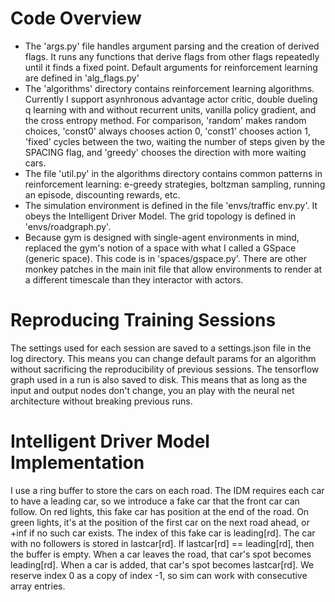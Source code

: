 Code Overview
=============
- The 'args.py' file handles argument parsing and the creation of derived flags. It runs any functions that derive flags from other flags repeatedly until it finds a fixed point. Default arguments for reinforcement learning are defined in 'alg\_flags.py'
- The 'algorithms' directory contains reinforcement learning algorithms. Currently I support asynhronous advantage actor critic, double dueling q learning with and without recurrent units, vanilla policy gradient, and the cross entropy method. For comparison, 'random' makes random choices, 'const0' always chooses action 0, 'const1' chooses action 1, 'fixed' cycles between the two, waiting the number of steps given by the SPACING flag, and 'greedy' chooses the direction with more waiting cars.
- The file 'util.py' in the algorithms directory contains common patterns in reinforcement learning: e-greedy strategies, boltzman sampling, running an episode, discounting rewards, etc. 
- The simulation environment is defined in the file 'envs/traffic env.py'. It obeys the Intelligent Driver Model. The grid topology is defined in 'envs/roadgraph.py'. 
- Because gym is designed with single-agent environments in mind, replaced the gym's notion of a space with what I called a GSpace (generic space). This code is in 'spaces/gspace.py'. There are other monkey patches in the main init file that allow environments to render at a different timescale than they interactor with actors. 

Reproducing Training Sessions
=============================
The settings used for each session are saved to a settings.json file in the log directory. This means you can change default params for an algorithm without sacrificing the reproducibility of previous sessions.
The tensorflow graph used in a run is also saved to disk. This means that as long as the input and output nodes don't change, you an play with the neural net architecture without breaking previous runs.

Intelligent Driver Model Implementation
=============================
I use a ring buffer to store the cars on each road. The IDM requires each
car to have a leading car, so we introduce a fake car that the front car can follow. 
On red lights, this fake car has position at the end of the road. On green lights, it's at
the position of the first car on the next road ahead, or +inf if no such car exists.
The index of this fake car is leading[rd]. The car with no followers is stored in lastcar[rd].
If lastcar[rd] == leading[rd], then the buffer is empty. When a car leaves the road, that
car's spot becomes leading[rd]. When a car is added, that car's spot becomes lastcar[rd].
We reserve index 0 as a copy of index -1, so sim can work with consecutive array entries.

